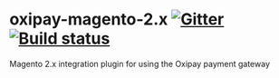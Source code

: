# oxipay-magento-2.x [![Gitter](https://badges.gitter.im/oxipay/oxipay-magento-2.x-a.svg)](https://gitter.im/oxipay/oxipay-magento-2.x-a?utm_source=badge&utm_medium=badge&utm_campaign=pr-badge) [![Build status](https://ci.appveyor.com/api/projects/status/j2n1xdmte6j2ywul?svg=true)](https://ci.appveyor.com/project/oxipay/oxipay-magento-2-x)
Magento 2.x integration plugin for using the Oxipay payment gateway